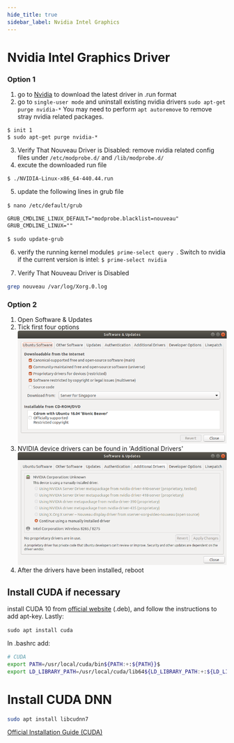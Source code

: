 ```yaml
---
hide_title: true
sidebar_label: Nvidia Intel Graphics
---
```

# Nvidia Intel Graphics Driver
### Option 1
1. go to [Nvidia]( https://www.nvidia.com/object/unix.html ) to download the latest driver in .run format
2. go to `single-user mode` and uninstall existing nvidia drivers `sudo apt-get purge nvidia-*`
You may need to perform `apt autoremove` to remove stray nvidia related packages. 

```
$ init 1
$ sudo apt-get purge nvidia-*
```
3. Verify That Nouveau Driver is Disabled: remove nvidia related config files under `/etc/modprobe.d/` and `/lib/modprobe.d/` 
4. excute the downloaded run file
```
$ ./NVIDIA-Linux-x86_64-440.44.run
```
5. update the following lines in grub file
   
`$ nano /etc/default/grub`

```
GRUB_CMDLINE_LINUX_DEFAULT="modprobe.blacklist=nouveau"
GRUB_CMDLINE_LINUX=""
```

`$ sudo update-grub`

6. verify the running kernel module`$ prime-select query `. Switch to nvidia if the current version is intel: `$ prime-select nvidia `

7. Verify That Nouveau Driver is Disabled

``` bash
grep nouveau /var/log/Xorg.0.log
```

### Option 2
 1. Open Software & Updates
 1. Tick first four options
 ![](./img/swup.png)
 1. NVIDIA device drivers can be found in 'Additional Drivers'
 ![](./img/driver.png)
 1. After the drivers have been installed, reboot
 


## Install CUDA if necessary

install CUDA 10 from [official website](https://developer.nvidia.com/cuda-downloads?target_os=Linux&target_arch=x86_64&target_distro=Ubuntu&target_version=1804&target_type=deblocal) (.deb), and follow the instructions to add apt-key. Lastly:

`sudo apt install cuda`

In .bashrc add:
``` bash
# CUDA
export PATH=/usr/local/cuda/bin${PATH:+:${PATH}}$
export LD_LIBRARY_PATH=/usr/local/cuda/lib64${LD_LIBRARY_PATH:+:${LD_LIBRARY_PATH}}
```

# Install CUDA DNN
``` bash
sudo apt install libcudnn7
```

[Official Installation Guide (CUDA)](https://docs.nvidia.com/cuda/cuda-installation-guide-linux/index.html)